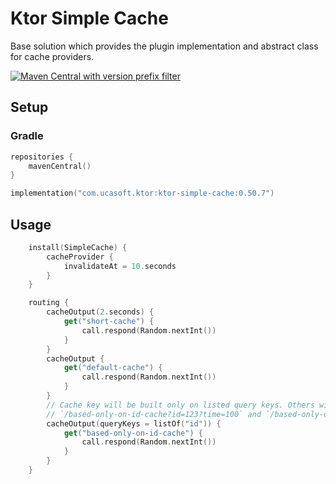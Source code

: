 # Ktor Simple Cache
Base solution which provides the plugin implementation and abstract class for cache providers.

[![Maven Central with version prefix filter](https://img.shields.io/maven-central/v/com.ucasoft.ktor/ktor-simple-cache/0.50.7?color=blue)](https://search.maven.org/artifact/com.ucasoft.ktor/ktor-simple-cache/0.50.7/jar)
## Setup
### Gradle
```kotlin
repositories {
    mavenCentral()
}

implementation("com.ucasoft.ktor:ktor-simple-cache:0.50.7")
```
## Usage
```kotlin
    install(SimpleCache) {
        cacheProvider {
            invalidateAt = 10.seconds
        }
    }

    routing {
        cacheOutput(2.seconds) {
            get("short-cache") {
                call.respond(Random.nextInt())
            }
        }
        cacheOutput {
            get("default-cache") {
                call.respond(Random.nextInt())
            }
        }
        // Cache key will be built only on listed query keys. Others will be ignored!
        // `/based-only-on-id-cache?id=123?time=100` and `/based-only-on-id-cache?id=123?time=200` requests will use similar cache key!
        cacheOutput(queryKeys = listOf("id")) {
            get("based-only-on-id-cache") {
                call.respond(Random.nextInt())
            }
        }
    }
```